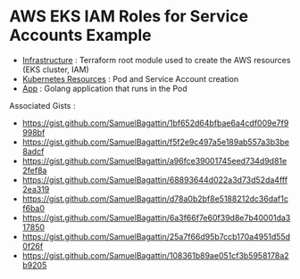# AWS EKS IAM Roles for Service Accounts Example

- [Infrastructure](./infrastructure) : Terraform root module used to create the AWS resources (EKS cluster, IAM)
- [Kubernetes Resources](./kubernetes_resources) : Pod and Service Account creation
- [App](./app) : Golang application that runs in the Pod

Associated Gists :
- https://gist.github.com/SamuelBagattin/1bf652d64bfbae6a4cdf009e7f9998bf
- https://gist.github.com/SamuelBagattin/f5f2e9c497a5e189ab557a3b3be8adcf
- https://gist.github.com/SamuelBagattin/a96fce39001745eed734d9d81e2fef8a
- https://gist.github.com/SamuelBagattin/68893644d022a3d73d52da4fff2ea319
- https://gist.github.com/SamuelBagattin/d78a0b2bf8e5188212dc36daf1cf6ba0
- https://gist.github.com/SamuelBagattin/6a3f66f7e60f39d8e7b40001da317850
- https://gist.github.com/SamuelBagattin/25a7f66d95b7ccb170a4951d55d0f26f
- https://gist.github.com/SamuelBagattin/108361b89ae051cf3b5958178a2b9205